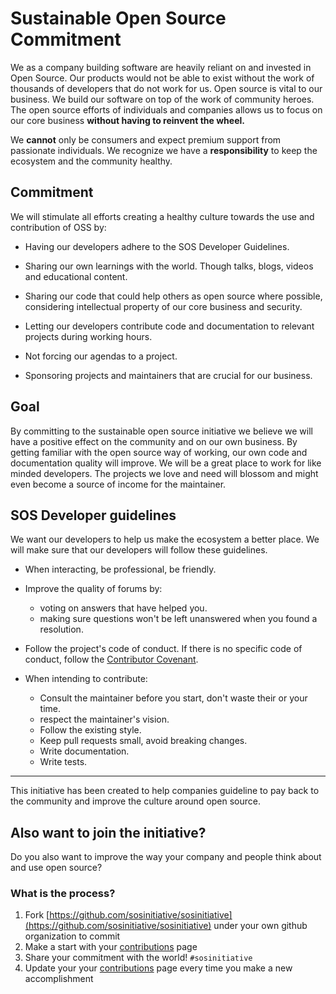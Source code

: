 # Sustainable Open Source Commitment

We as a company building software are heavily reliant on and invested in Open Source. Our products would not be able to exist without the work of thousands of developers that do not work for us. Open source is vital to our business. We build our software on top of the work of community heroes. The open source efforts of individuals and companies allows us to focus on our core business **without having to reinvent the wheel.**

We **cannot** only be consumers and expect premium support from passionate individuals. We recognize we have a **responsibility** to keep the ecosystem and the community healthy.

## Commitment
We will stimulate all efforts creating a healthy culture towards the use and contribution of OSS by:

- Having our developers adhere to the SOS Developer Guidelines.

- Sharing our own learnings with the world. Though talks, blogs, videos and educational content.

- Sharing our code that could help others as open source where possible, considering intellectual property of our core business and security.

- Letting our developers contribute code and documentation to relevant projects during working hours.

- Not forcing our agendas to a project.

- Sponsoring projects and maintainers that are crucial for our business.

## Goal
By committing to the sustainable open source initiative we believe we will have a positive effect on the community and on our own business. By getting familiar with the open source way of working, our own code and documentation quality will improve. We will be a great place to work for like minded developers. The projects we love and need will blossom and might even become a source of income for the maintainer.

## SOS Developer guidelines

We want our developers to help us make the ecosystem a better place. We will make sure that our developers will follow these guidelines.

- When interacting, be professional, be friendly.

- Improve the quality of forums by:
    -  voting on answers that have helped you.
    -  making sure questions won't be left unanswered when you found a resolution.

- Follow the project's code of conduct. If there is no specific code of conduct, follow the [Contributor Covenant](https://www.contributor-covenant.org/version/2/0/code_of_conduct/).

- When intending to contribute:
  - Consult the maintainer before you start, don't waste their or your time.
  - respect the maintainer's vision.
  - Follow the existing style.
  - Keep pull requests small, avoid breaking changes.
  - Write documentation.
  - Write tests.
  

--- 
This initiative has been created to help companies guideline to pay back to the community and improve the culture around open source.

## Also want to join the initiative?

Do you also want to improve the way your company and people think about and use open source?

### What is the process?

1. Fork [https://github.com/sosinitiative/sosinitiative](https://github.com/sosinitiative/sosinitiative) under your own github organization to commit
1. Make a start with your [contributions](contributions.md) page
1. Share your commitment with the world! ```#sosinitiative```
1. Update your your [contributions](contributions.md) page every time you make a new accomplishment